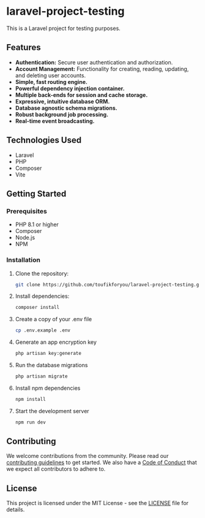 # laravel-project-testing

This is a Laravel project for testing purposes.

## Features

*   **Authentication:** Secure user authentication and authorization.
*   **Account Management:** Functionality for creating, reading, updating, and deleting user accounts.
*   **Simple, fast routing engine.**
*   **Powerful dependency injection container.**
*   **Multiple back-ends for session and cache storage.**
*   **Expressive, intuitive database ORM.**
*   **Database agnostic schema migrations.**
*   **Robust background job processing.**
*   **Real-time event broadcasting.**

## Technologies Used

*   Laravel
*   PHP
*   Composer
*   Vite

## Getting Started

### Prerequisites

*   PHP 8.1 or higher
*   Composer
*   Node.js
*   NPM

### Installation

1.  Clone the repository:
    ```bash
    git clone https://github.com/toufikforyou/laravel-project-testing.git
    ```
2.  Install dependencies:
    ```bash
    composer install
    ```
3.  Create a copy of your .env file
    ```bash
    cp .env.example .env
    ```
4.  Generate an app encryption key
    ```bash
    php artisan key:generate
    ```
5. Run the database migrations
    ```bash
    php artisan migrate
    ```
6. Install npm dependencies
    ```bash
    npm install
    ```
7. Start the development server
    ```bash
    npm run dev
    ```

## Contributing

We welcome contributions from the community. Please read our [contributing guidelines](docs/contributing.md) to get started. We also have a [Code of Conduct](docs/CODE_OF_CONDUCT.md) that we expect all contributors to adhere to.

## License

This project is licensed under the MIT License - see the [LICENSE](LICENSE) file for details.